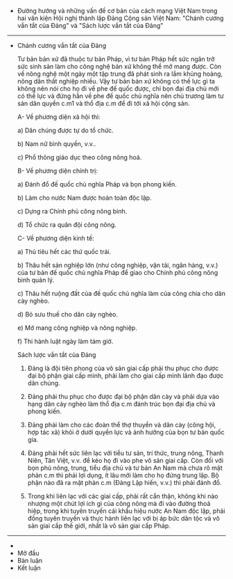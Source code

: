 - Đường hướng và những vấn đề cơ bản của cách mạng Việt Nam trong hai văn kiện Hội nghị thành lập Đảng Cộng sản Việt Nam: "Chánh cương vắn tắt của Đảng" và "Sách lược vắn tắt của Đảng"
- ---
- Chánh cương vắn tắt của Đảng
  
  Tư bản bản xứ đã thuộc tư bản Pháp, vì tư bản Pháp hết sức ngăn trở sức sinh sản làm cho công nghệ bản xứ không thể mở mang được. Còn về nông nghệ một ngày một tập trung đã phát sinh ra lắm khủng hoảng, nông dân thất nghiệp nhiều. Vậy tư bản bản xứ không có thế lực gì ta không nên nói cho họ đi về phe đế quốc được, chỉ bọn đại địa chủ mới có thế lực và đứng hằn về phe đế quốc chủ nghĩa nên chủ trương làm tư sản dân quyền c.m1 và thổ địa c.m để đi tới xã hội cộng sản.
  
  A- Về phương diện xã hội thì:
  
  a) Dân chúng được tự do tổ chức.
  
  b) Nam nữ bình quyền, v.v..
  
  c) Phổ thông giáo dục theo công nông hoá.
  
  B- Về phương diện chính trị:
  
  a) Đánh đổ đế quốc chủ nghĩa Pháp và bọn phong kiến.
  
  b) Làm cho nước Nam được hoàn toàn độc lập.
  
  c) Dựng ra Chính phủ công nông binh.
  
  d) Tổ chức ra quân đội công nông.
  
  C- Về phương diện kinh tế:
  
  a) Thủ tiêu hết các thứ quốc trái.
  
  b) Thâu hết sản nghiệp lớn (như công nghiệp, vận tải, ngân hàng, v.v.) của tư bản đế quốc chủ nghĩa Pháp để giao cho Chính phủ công nông binh quản lý.
  
  c) Thâu hết ruộng đất của đế quốc chủ nghĩa làm của công chia cho dân cày nghèo.
  
  d) Bỏ sưu thuế cho dân cày nghèo.
  
  e) Mở mang công nghiệp và nông nghiệp.
  
  f) Thi hành luật ngày làm tám giờ.
  
   
  
  Sách lược vắn tắt của Đảng
  
  1. Đảng là đội tiên phong của vô sản giai cấp phải thu phục cho được đại bộ phận giai cấp mình, phải làm cho giai cấp mình lãnh đạo được dân chúng.
  
  2. Đảng phải thu phục cho được đại bộ phận dân cày và phải dựa vào hạng dân cày nghèo làm thổ địa c.m đánh trúc bọn đại địa chủ và phong kiến.
  
  3. Đảng phải làm cho các đoàn thể thợ thuyền và dân cày (công hội, hợp tác xã) khỏi ở dưới quyền lực và ảnh hưởng của bọn tư bản quốc gia.
  
  4. Đảng phải hết sức liên lạc với tiểu tư sản, trí thức, trung nông, Thanh Niên, Tân Việt, v.v. để kéo họ đi vào phe vô sản giai cấp. Còn đối với bọn phú nông, trung, tiểu địa chủ và tư bản An Nam mà chưa rõ mặt phản c.m thì phải lợi dụng, ít lâu mới làm cho họ đứng trung lập. Bộ phận nào đã ra mặt phản c.m (Đảng Lập hiến, v.v.) thì phải đánh đổ.
  
  5. Trong khi liên lạc với các giai cấp, phải rất cẩn thận, không khi nào nhượng một chút lợi ích gì của công nông mà đi vào đường thoả hiệp, trong khi tuyên truyền cái khẩu hiệu nước An Nam độc lập, phải đồng tuyên truyền và thực hành liên lạc với bị áp bức dân tộc và vô sản giai cấp thế giới, nhất là vô sản giai cấp Pháp.
- ---
-
- Mở đầu
- Bàn luận
- Kết luận